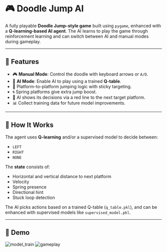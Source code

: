 # 🎮 Doodle Jump AI

A fully playable **Doodle Jump-style game** built using `pygame`, enhanced with a **Q-learning-based AI agent**. The AI learns to play the game through reinforcement learning and can switch between AI and manual modes during gameplay.

---

## 🧠 Features

- 🎮 **Manual Mode**: Control the doodle with keyboard arrows or `A/D`.
- 🤖 **AI Mode**: Enable AI to play using a trained **Q-table**.
- 🦘 Platform-to-platform jumping logic with sticky targeting.
- 🌀 Spring platforms give extra jump boost.
- 🧠 AI shows its decisions via a red line to the next target platform.
- 📊 Collect training data for future model improvements.

---

## 🚀 How It Works

The agent uses **Q-learning** and/or a supervised model to decide between:
- `LEFT`
- `RIGHT`
- `NONE`

The **state** consists of:
- Horizontal and vertical distance to next platform
- Velocity
- Spring presence
- Directional hint
- Stuck loop detection

The AI picks actions based on a trained Q-table (`q_table.pkl`), and can be enhanced with supervised models like `supervised_model.pkl`.

---

## 🎥 Demo
![model_train](https://github.com/user-attachments/assets/c6376d4a-63a3-48c7-b017-c2af78b812c6)
![gameplay](https://github.com/user-attachments/assets/f0829faf-5aa1-4eb5-9bc6-4d5c50f6d9f4)



